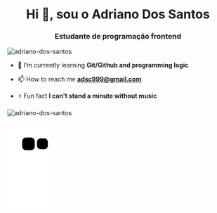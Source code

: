 <h1 align="center">Hi 👋, sou o Adriano Dos Santos</h1>
<h3 align="center">Estudante de programação frontend</h3>

<p align="left"> <img src="https://komarev.com/ghpvc/?username=adriano-dos-santos&label=Profile%20views&color=0e75b6&style=flat" alt="adriano-dos-santos" /> </p>

- 🌱 I’m currently learning **Git/Github and programming logic**

- 📫 How to reach me **adsc999@gmail.com**

- ⚡ Fun fact **I can't stand a minute without music**


<p><img align="center" src="https://github-readme-stats.vercel.app/api/top-langs?username=adriano-dos-santos&show_icons=true&locale=en&layout=compact" alt="adriano-dos-santos" /></p>
 
  ![Snake animation](https://github.com/rafaballerini/rafaballerini/blob/output/github-contribution-grid-snake.svg)
 
</div>
